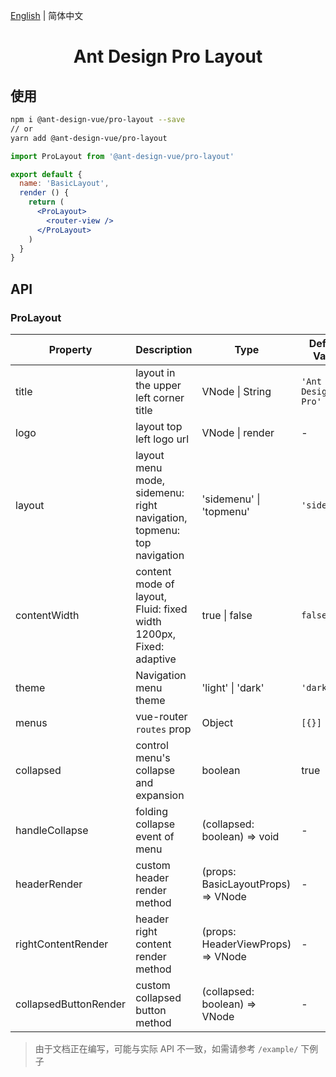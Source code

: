 [English](./README.md) | 简体中文

<h1 align="center">Ant Design Pro Layout</h1>

## 使用

```bash
npm i @ant-design-vue/pro-layout --save
// or
yarn add @ant-design-vue/pro-layout
```

```jsx
import ProLayout from '@ant-design-vue/pro-layout'

export default {
  name: 'BasicLayout',
  render () {
    return (
      <ProLayout>
        <router-view />
      </ProLayout>
    )
  }
}
```

## API

### ProLayout

| Property | Description | Type | Default Value |
| --- | --- | --- | --- |
| title | layout in the upper left corner title | VNode \| String | `'Ant Design Pro'` |
| logo | layout top left logo url | VNode \| render | - |
| layout | layout menu mode, sidemenu: right navigation, topmenu: top navigation | 'sidemenu' \| 'topmenu' | `'sidemenu'` |
| contentWidth | content mode of layout, Fluid: fixed width 1200px, Fixed: adaptive | true \| false | `false` |
| theme | Navigation menu theme | 'light' \| 'dark' | `'dark'` |
| menus | vue-router `routes` prop | Object | `[{}]` |
| collapsed | control menu's collapse and expansion | boolean | true |
| handleCollapse | folding collapse event of menu | (collapsed: boolean) => void | - |
| headerRender | custom header render method | (props: BasicLayoutProps) => VNode | - |
| rightContentRender | header right content render method | (props: HeaderViewProps) => VNode | - |
| collapsedButtonRender | custom collapsed button method | (collapsed: boolean) => VNode | - |

> 由于文档正在编写，可能与实际 API 不一致，如需请参考 `/example/` 下例子
